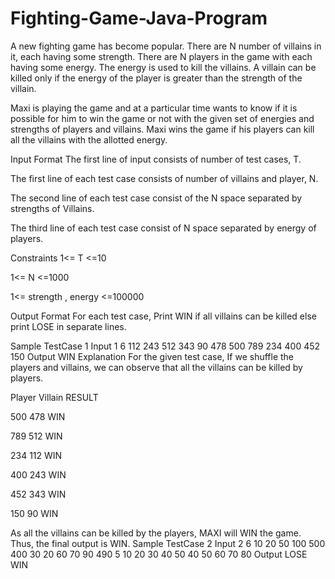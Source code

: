 # Fighting-Game-Java-Program

A new fighting game has become popular. There are N number of villains in it, each having some strength. 
There are N players in the game with each having some energy. The energy is used to kill the villains. 
A villain can be killed only if the energy of the player is greater than the strength of the villain. 



Maxi is playing the game and at a particular time wants to know if it is possible 
for him to win the game or not with the given set of energies and strengths of players and villains.
Maxi wins the game if his players can kill all the villains with the allotted energy.



Input Format
The first line of input consists of number of test cases, T.

The first line of each test case consists of number of villains and player, N.

The second line of each test case consist of the N space separated by strengths of Villains.

The third line of each test case consist of N space separated by energy of players.



Constraints
1<= T <=10

1<= N <=1000

1<= strength , energy <=100000



Output Format
For each test case, Print WIN if all villains can be killed else print LOSE in separate lines.

Sample TestCase 1
Input
1
6
112 243 512 343 90 478
500 789 234 400 452 150
Output
WIN
Explanation
For the given test case, If we shuffle the players and villains, we can observe that all the villains can be killed by players.



Player    Villain     RESULT

500       478          WIN

789       512          WIN

234       112          WIN

400       243          WIN

452       343          WIN

150       90           WIN


As all the villains can be killed by the players, MAXI will WIN the game. Thus, the final output is WIN.
Sample TestCase 2
Input
2
6
10 20 50 100 500 400 
30 20 60 70 90 490 
5
10 20 30 40 50 
40 50 60 70 80 
Output
LOSE
WIN


